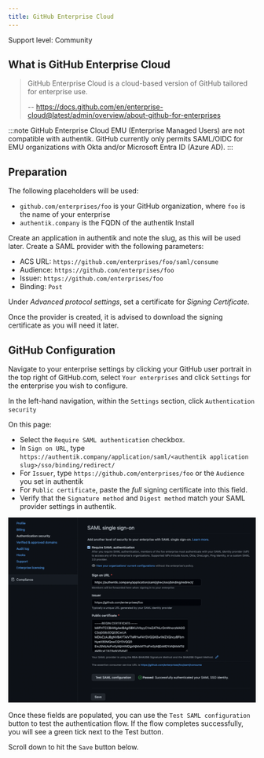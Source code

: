 ```yaml
---
title: GitHub Enterprise Cloud
---
```


<span class="badge badge--secondary">Support level: Community</span>

## What is GitHub Enterprise Cloud

> GitHub Enterprise Cloud is a cloud-based version of GitHub tailored for enterprise use.
>
> -- https://docs.github.com/en/enterprise-cloud@latest/admin/overview/about-github-for-enterprises

:::note
GitHub Enterprise Cloud EMU (Enterprise Managed Users) are not compatible with authentik. GitHub currently only permits SAML/OIDC for EMU organizations with Okta and/or Microsoft Entra ID (Azure AD).
:::

## Preparation

The following placeholders will be used:

-   `github.com/enterprises/foo` is your GitHub organization, where `foo` is the name of your enterprise
-   `authentik.company` is the FQDN of the authentik Install

Create an application in authentik and note the slug, as this will be used later. Create a SAML provider with the following parameters:

-   ACS URL: `https://github.com/enterprises/foo/saml/consume`
-   Audience: `https://github.com/enterprises/foo`
-   Issuer: `https://github.com/enterprises/foo`
-   Binding: `Post`

Under _Advanced protocol settings_, set a certificate for _Signing Certificate_.

Once the provider is created, it is advised to download the signing certificate as you will need it later.

## GitHub Configuration

Navigate to your enterprise settings by clicking your GitHub user portrait in the top right of GitHub.com, select `Your enterprises` and click `Settings` for the enterprise you wish to configure.

In the left-hand navigation, within the `Settings` section, click `Authentication security`

On this page:

-   Select the `Require SAML authentication` checkbox.
-   In `Sign on URL`, type `https://authentik.company/application/saml/<authentik application slug>/sso/binding/redirect/`
-   For `Issuer`, type `https://github.com/enterprises/foo` or the `Audience` you set in authentik
-   For `Public certificate`, paste the _full_ signing certificate into this field.
-   Verify that the `Signature method` and `Digest method` match your SAML provider settings in authentik.

![Screenshot showing populated GitHub enterprise SAML settings](./img/ghec-01.png)

Once these fields are populated, you can use the `Test SAML configuration` button to test the authentication flow. If the flow completes successfully, you will see a green tick next to the Test button.

Scroll down to hit the `Save` button below.
